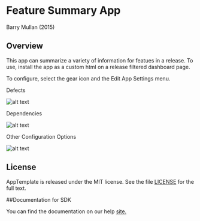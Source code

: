 Feature Summary App
===================

Barry Mullan (2015)

## Overview

This app can summarize a variety of information for featues in a release. To use, install the app as a 
custom html on a release filtered dashboard page.

To configure, select the gear icon and the Edit App Settings menu. 

Defects

![alt text](https://raw.github.com/wrackzone/feature-defect-summary/master/doc/screenshot.png)

Dependencies

![alt text](https://raw.github.com/wrackzone/feature-defect-summary/master/doc/dependencies-screen-shot.png)

Other Configuration Options

![alt text](https://raw.github.com/wrackzone/feature-defect-summary/master/doc/config-screen-shot.png)



## License

AppTemplate is released under the MIT license.  See the file [LICENSE](./LICENSE) for the full text.

##Documentation for SDK

You can find the documentation on our help [site.](https://help.rallydev.com/apps/2.0rc2/doc/)
